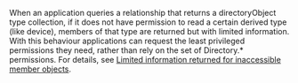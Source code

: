 ﻿<!-- markdownlint-disable MD041-->

When an application queries a relationship that returns a directoryObject type collection, if it does not have permission to read a certain derived type (like device), members of that type are returned but with limited information. With this behaviour applications can request the least privileged permissions they need, rather than rely on the set of Directory.* permissions. For details, see [Limited information returned for inaccessible member objects](/graph/permissions-reference#limited-information-returned-for-inaccessible-member-objects).
